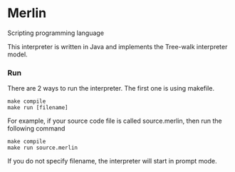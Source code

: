 # Merlin
Scripting programming language

This interpreter is written in Java and implements the Tree-walk interpreter model.


### Run

There are 2 ways to run the interpreter.
The first one is using makefile.

```
make compile
make run [filename]
```

For example, if your source code file is called source.merlin, then run the following command

```
make compile
make run source.merlin
```

If you do not specify filename, the interpreter will start in prompt mode.



